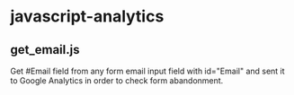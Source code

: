 # javascript-analytics

## get_email.js
Get #Email field from any form email input field with id="Email" and sent it to Google Analytics in order to check form abandonment.
